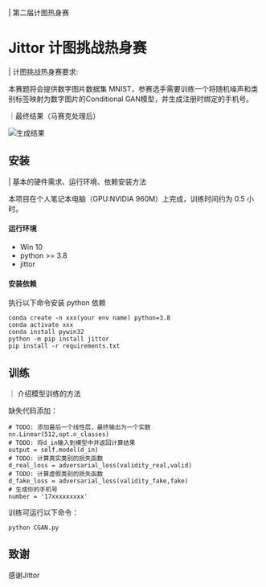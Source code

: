 | 第二届计图热身赛

# Jittor 计图挑战热身赛
| 计图挑战热身赛要求:

本赛题将会提供数字图片数据集 MNIST，参赛选手需要训练一个将随机噪声和类别标签映射为数字图片的Conditional GAN模型，并生成注册时绑定的手机号。



｜最终结果（马赛克处理后）

![生成结果](https://images.cnblogs.com/cnblogs_com/illlioo/2172366/o_220608025727_result.png)

## 安装 
| 基本的硬件需求、运行环境、依赖安装方法

本项目在个人笔记本电脑（GPU:NVIDIA 960M）上完成，训练时间约为 0.5 小时。

#### 运行环境
- Win 10
- python >= 3.8
- jittor

#### 安装依赖
执行以下命令安装 python 依赖
```
conda create -n xxx(your env name) python=3.8
conda activate xxx
conda install pywin32
python -m pip install jittor
pip install -r requirements.txt
```

## 训练
｜ 介绍模型训练的方法

缺失代码添加：

```
# TODO: 添加最后一个线性层，最终输出为一个实数
nn.Linear(512,opt.n_classes)
# TODO: 将d_in输入到模型中并返回计算结果
output = self.model(d_in)
# TODO: 计算真实类别的损失函数
d_real_loss = adversarial_loss(validity_real,valid)
# TODO: 计算虚假类别的损失函数
d_fake_loss = adversarial_loss(validity_fake,fake)
# 生成你的手机号
number = '17xxxxxxxxx'
```

训练可运行以下命令：
```
python CGAN.py
```

## 致谢
感谢Jittor

